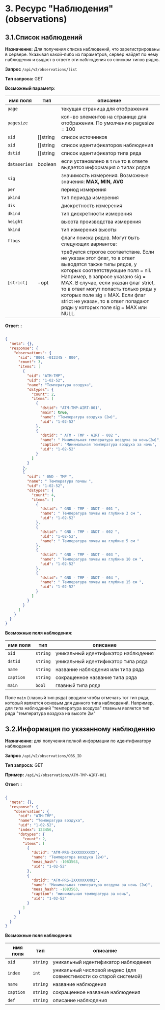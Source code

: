 # 3. Ресурс "Наблюдения" (observations)

## 3.1.Список наблюдений

**Назначение:** Для получения списка наблюдений, что зарегистрированы в сервере. Указывая какой-либо из параметров,
сервер найдет по нему наблюдения и выдаст в ответе эти наблюдения со списком типов рядов.

**Запрос** `/api/v2/observations/list`

**Тип запроса:** GET

**Возможный параметр**:

| **имя поля** | **тип**  | **описание**                                                                                                                                                                                                                                                                                                                                                            |
|--------------|----------|-------------------------------------------------------------------------------------------------------------------------------------------------------------------------------------------------------------------------------------------------------------------------------------------------------------------------------------------------------------------------|
| `page`       |          | текущая страница для отображения                                                                                                                                                                                                                                                                                                                                        |
| `pagesize`   |          | кол-во элементов на странице для отображения. По умолчанию pagesize = 100                                                                                                                                                                                                                                                                                               |
| `sid`        | []string | список источников                                                                                                                                                                                                                                                                                                                                                       |
| `oid`        | []string | список идентификаторов наблюдения                                                                                                                                                                                                                                                                                                                                       |
| `dstid`      | []string | список идентификатор типа ряда                                                                                                                                                                                                                                                                                                                                          |
| `dataseries` | boolean  | если установлено в `true` то в ответе выдается информация о типах рядов                                                                                                                                                                                                                                                                                                             |
| `sig`        |          | значимость измерения. Возможные значения: **MAX, MIN, AVG**                                                                                                                                                                                                                                                                                                             |
| `per`        |          | период измерения                                                                                                                                                                                                                                                                                                                                                        |
| `pkind`      |          | тип периода измерения                                                                                                                                                                                                                                                                                                                                                   |
| `dis`        |          | дискретность измерения                                                                                                                                                                                                                                                                                                                                                  |
| `dkind`      |          | тип дискретности измерения                                                                                                                                                                                                                                                                                                                                              |
| `height`     |          | высота производства измерения                                                                                                                                                                                                                                                                                                                                           |
| `hkind`      |          | тип измерения высоты                                                                                                                                                                                                                                                                                                                                                    |
| `flags`      |          | флаги поиска рядов. Могут быть следующих вариантов:                                                                                                                                                                                                                                                                                                                     |
| `[strict]`   | -opt     | требуется строгое соответствие. Если не указан этот флаг, то в ответ выводятся также типы рядов, у которых соответствующие поля = nil. Например, в запросе указано sig = MAX. В случае, если указан флаг strict, то в ответ могут попасть только ряды у которых поле sig = MAX. Если флаг strict не указан, то в ответ попадают ряды у которых поле sig = MAX или NULL. |

**Ответ:** :

```json

{
  "meta": {},
  "response": {
    "observations": {
      "sid": "0001 -012345 - 000",
      "count": 3,
      "items": [
        {
          "oid": "ATM-TMP",
          "uid": "1-02-52",
          "name": "Температура воздуха",
          "dstypes": {
            "count": 2,
            "items": [
              {
                "dstid": "ATM-TMP-AIRT-001",
                "main": true,
                "name": "Температура воздуха (2м)",
                "uid": "1-02-52"
              },
              {
                "dstid": " ATM - TMP - AIRT - 002 ",
                "name": " Минимальная температура воздуха за ночь(2м)",
                "caption": "Минимальная температура воздуха за ночь",
                "uid": "1-02-52"
              }
            ]
          }
        },
        {
          "oid": " GND - TMP ",
          "name": " Температура почвы ",
          "uid": "1-02-52",
          "dstypes": {
            "count": 4,
            "items": [
              {
                "dstid": " GND - TMP - GNDT - 001 ",
                "name": " Температура почвы на глубине 3 см ",
                "uid": "1-02-52"
              },
              {
                "dstid": " GND - TMP - GNDT - 002 ",
                "uid": "1-02-52",
                "name": " Температура почвы на глубине 5 см "
              },
              {
                "dstid": " GND - TMP - GNDT - 003 ",
                "name": " Температура почвы на глубине 10 см ",
                "uid": "1-02-52"
              },
              {
                "dstid": " GND - TMP - GNDT - 004 ",
                "name": " Температура почвы на глубине 15 см ",
                "uid": "1-02-52"
              }
            ]
          }
        }
      ]
    }
  }
}

```

**Возможные поля наблюдения**:

| **имя поля** | **тип**  | **описание**                        |
|--------------|----------|-------------------------------------|
| `oid`        | `string` | уникальный идентификатор наблюдения |
| `dstid`      | `string` | уникальный идентификатор типа ряда  |
| `name`       | `string` | название наблюдения или типа ряда   |
| `caption`    | `string` | сокращенное название типа ряда      |
| `main`       | `bool`   | главный типа ряда                   |

Поле `main` (главный тип ряда) вводили чтобы отмечать тот тип ряда, который является основым для данного типа
наблюдений. Например, для типа наблюдений "температура воздуха" главным является тип ряда "температура воздуха на высоте
2м"

## 3.2.Информация по указанному наблюдению

**Назначение:** для получения полной информации по идентификатору наблюдения

**Запрос** `/api/v2/observations/OBS_ID`

**Тип запроса:** GET

**Пример:**   `/api/v2/observations/ATM-TMP-AIRT-001`

**Ответ:** :

```json

{
  "meta": {},
  "response": {
    "observation": {
      "oid": "ATM-TMP",
      "name": "Температура воздуха",
      "uid": "1-02-52",
      "index": 123456,
      "dstypes": {
        "count": 2,
        "items": [
          {
            "dstid": "ATM-PRS-IXXXXXXXXXX",
            "name": "Температура воздуха (2м)",
            "meas_hash": -1083563,
            "uid": "1-02-52"
          },
          {
            "dstid": "ATM-PRS-IXXXXXXXM02",
            "name": "Минимальная температура воздуха за ночь (2м)",
            "meas_hash": -1083563,
            "caption": "минимальная температура за ночь",
            "uid": "1-02-52"
          }
        ]
      }
    }
  }
}

```

**Возможные поля наблюдения**:

| **имя поля** | **тип**  | **описание**                                                      |
|--------------|----------|-------------------------------------------------------------------|
| `oid`        | `string` | уникальный идентификатор наблюдения                               |
| `index`      | `int`    | уникальный числовой индекс (для совместимости со старой системой) |
| `name `      | `string` | название наблюдения                                               |
| `caption`    | `string` | сокращенное название наблюдения                                   |
| `def `       | `string` | описание наблюдения                                               |

